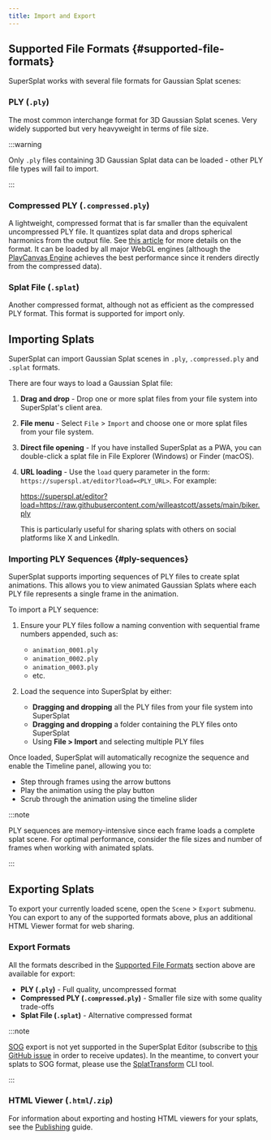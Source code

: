 ```yaml
---
title: Import and Export
---
```


## Supported File Formats {#supported-file-formats}

SuperSplat works with several file formats for Gaussian Splat scenes:

### PLY (`.ply`)

The most common interchange format for 3D Gaussian Splat scenes. Very widely supported but very heavyweight in terms of file size.

:::warning

Only `.ply` files containing 3D Gaussian Splat data can be loaded - other PLY file types will fail to import.

:::

### Compressed PLY (`.compressed.ply`)

A lightweight, compressed format that is far smaller than the equivalent uncompressed PLY file. It quantizes splat data and drops spherical harmonics from the output file. See [this article](https://blog.playcanvas.com/compressing-gaussian-splats/) for more details on the format. It can be loaded by all major WebGL engines (although the [PlayCanvas Engine](/user-manual/engine) achieves the best performance since it renders directly from the compressed data).

### Splat File (`.splat`)

Another compressed format, although not as efficient as the compressed PLY format. This format is supported for import only.

## Importing Splats

SuperSplat can import Gaussian Splat scenes in `.ply`, `.compressed.ply` and `.splat` formats.

There are four ways to load a Gaussian Splat file:

1. **Drag and drop** - Drop one or more splat files from your file system into SuperSplat's client area.
2. **File menu** - Select `File` > `Import` and choose one or more splat files from your file system.
3. **Direct file opening** - If you have installed SuperSplat as a PWA, you can double-click a splat file in File Explorer (Windows) or Finder (macOS).
4. **URL loading** - Use the `load` query parameter in the form: `https://superspl.at/editor?load=<PLY_URL>`. For example:

    https://superspl.at/editor?load=https://raw.githubusercontent.com/willeastcott/assets/main/biker.ply

    This is particularly useful for sharing splats with others on social platforms like X and LinkedIn.

### Importing PLY Sequences {#ply-sequences}

SuperSplat supports importing sequences of PLY files to create splat animations. This allows you to view animated Gaussian Splats where each PLY file represents a single frame in the animation.

To import a PLY sequence:

1. Ensure your PLY files follow a naming convention with sequential frame numbers appended, such as:
   - `animation_0001.ply`
   - `animation_0002.ply`
   - `animation_0003.ply`
   - etc.

2. Load the sequence into SuperSplat by either:
   - **Dragging and dropping** all the PLY files from your file system into SuperSplat
   - **Dragging and dropping** a folder containing the PLY files onto SuperSplat
   - Using **File > Import** and selecting multiple PLY files

Once loaded, SuperSplat will automatically recognize the sequence and enable the Timeline panel, allowing you to:

- Step through frames using the arrow buttons
- Play the animation using the play button
- Scrub through the animation using the timeline slider

:::note

PLY sequences are memory-intensive since each frame loads a complete splat scene. For optimal performance, consider the file sizes and number of frames when working with animated splats.

:::

## Exporting Splats

To export your currently loaded scene, open the `Scene` > `Export` submenu. You can export to any of the supported formats above, plus an additional HTML Viewer format for web sharing.

### Export Formats

All the formats described in the [Supported File Formats](#supported-file-formats) section above are available for export:

- **PLY (`.ply`)** - Full quality, uncompressed format
- **Compressed PLY (`.compressed.ply`)** - Smaller file size with some quality trade-offs
- **Splat File (`.splat`)** - Alternative compressed format

:::note

[SOG](../../formats/sog.md) export is not yet supported in the SuperSplat Editor (subscribe to [this GitHub issue](https://github.com/playcanvas/supersplat/issues/543) in order to receive updates). In the meantime, to convert your splats to SOG format, please use the [SplatTransform](../splat-transform.md) CLI tool.

:::

### HTML Viewer (`.html`/`.zip`)

For information about exporting and hosting HTML viewers for your splats, see the [Publishing](publishing.md#self-hosting-the-supersplat-viewer) guide.
